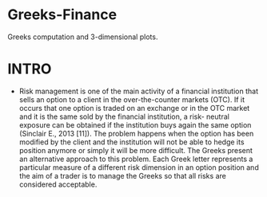 # Greeks-Finance
Greeks computation and 3-dimensional plots.
# INTRO
* Risk management is one of the main activity of a financial institution that sells an option to a client in the over-the-counter markets (OTC). If it occurs that one option is traded on an exchange or in the OTC market and it is the same sold by the financial institution, a risk- neutral exposure can be obtained if the institution buys again the same option (Sinclair E., 2013 [11]). The problem happens when the option has been modified by the client and the institution will not be able to hedge its position anymore or simply it will be more difficult. The Greeks present an alternative approach to this problem. Each Greek letter represents a particular measure of a different risk dimension in an option position and the aim of a trader is to manage the Greeks so that all risks are considered acceptable.
